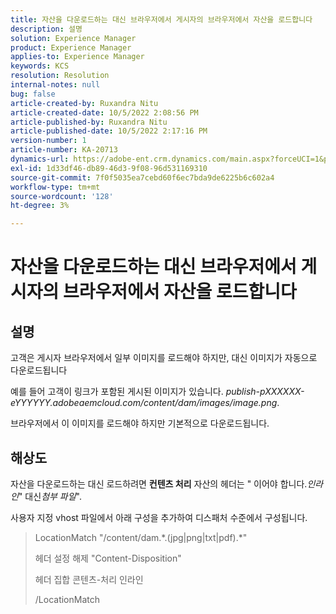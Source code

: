 ```yaml
---
title: 자산을 다운로드하는 대신 브라우저에서 게시자의 브라우저에서 자산을 로드합니다
description: 설명
solution: Experience Manager
product: Experience Manager
applies-to: Experience Manager
keywords: KCS
resolution: Resolution
internal-notes: null
bug: false
article-created-by: Ruxandra Nitu
article-created-date: 10/5/2022 2:08:56 PM
article-published-by: Ruxandra Nitu
article-published-date: 10/5/2022 2:17:16 PM
version-number: 1
article-number: KA-20713
dynamics-url: https://adobe-ent.crm.dynamics.com/main.aspx?forceUCI=1&pagetype=entityrecord&etn=knowledgearticle&id=a7a6973c-b744-ed11-bba2-0022480869de
exl-id: 1d33df46-db89-46d3-9f08-96d531169310
source-git-commit: 7f0f5035ea7cebd60f6ec7bda9de6225b6c602a4
workflow-type: tm+mt
source-wordcount: '128'
ht-degree: 3%

---
```


# 자산을 다운로드하는 대신 브라우저에서 게시자의 브라우저에서 자산을 로드합니다

## 설명


고객은 게시자 브라우저에서 일부 이미지를 로드해야 하지만, 대신 이미지가 자동으로 다운로드됩니다

예를 들어 고객이 링크가 포함된 게시된 이미지가 있습니다. *publish-pXXXXXX-eYYYYYY.adobeaemcloud.com/content/dam/images/image.png*.

브라우저에서 이 이미지를 로드해야 하지만 기본적으로 다운로드됩니다.


## 해상도


자산을 다운로드하는 대신 로드하려면 <b>컨텐츠 처리</b> 자산의 헤더는 &quot; 이어야 합니다.*인라인*&quot; 대신&#x200B;*첨부 파일*&quot;.

사용자 지정 vhost 파일에서 아래 구성을 추가하여 디스패처 수준에서 구성됩니다.




> LocationMatch &quot;\/content\/dam.\*\.(jpg|png|txt|pdf).\*&quot;
> 
> 헤더 설정 해제 &quot;Content-Disposition&quot;
> 
> 헤더 집합 콘텐츠-처리 인라인
> 
> /LocationMatch

